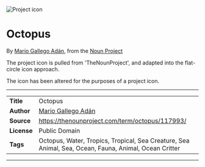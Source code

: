 ![Project icon](../../icon/icon.png)
# Octopus
By [Mario Gallego Adán](https://thenounproject.com/mario.multimedia.colon), from the [Noun Project](https://thenounproject.com/term/octopus/117993/)

The project icon is pulled from 'TheNounProject', and adapted into the flat-circle icon approach.

The icon has been altered for the purposes of a project icon.

---
|||
|---|---|
|**Title**|Octopus|
|**Author**|[Mario Gallego Adán](https://thenounproject.com/mario.multimedia.colon)|
|**Source**|https://thenounproject.com/term/octopus/117993/|
|**License**|Public Domain|
|**Tags**|Octopus, Water, Tropics, Tropical, Sea Creature, Sea Animal, Sea, Ocean, Fauna, Animal, Ocean Critter|

---
